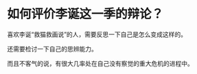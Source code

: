 # 如何评价李诞这一季的辩论？

喜欢李诞“救猫救画说”的人，需要反思一下自己是怎么变成这样的。

还需要检讨一下自己的思辨能力。

而且不客气的说，有很大几率处在自己没有察觉的重大危机的进程中。



